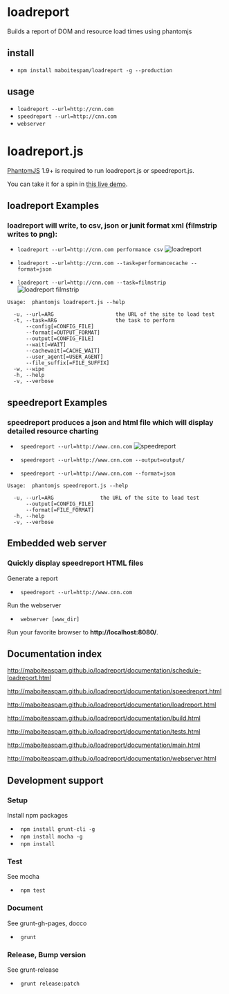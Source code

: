 # loadreport
Builds a report of DOM and resource load times using phantomjs

## install
* ``` npm install maboitespam/loadreport -g --production ```

## usage
* ``` loadreport --url=http://cnn.com ```
* ``` speedreport --url=http://cnn.com ```
* ``` webserver ```



# loadreport.js
[PhantomJS](http://www.phantomjs.org/) 1.9+ is required to run loadreport.js or speedreport.js.

You can take it for a spin in [this live demo](http://loadreport.wesleyhales.com/report.html).

## loadreport Examples
### loadreport will write, to csv, json or junit format xml (filmstrip writes to png):
* ``` loadreport --url=http://cnn.com performance csv ```
![loadreport](https://raw.github.com/maboiteaspam/loadreport/master/doc/readme/cnn-loadreport.png)
    
* ``` loadreport --url=http://cnn.com --task=performancecache --format=json ```
    
* ``` loadreport --url=http://cnn.com --task=filmstrip ```
![loadreport filmstrip](https://raw.github.com/maboiteaspam/loadreport/master/doc/readme/cnn-filmstrip.png)

```
Usage:  phantomjs loadreport.js --help

  -u, --url=ARG                    the URL of the site to load test
  -t, --task=ARG                   the task to perform
      --config[=CONFIG_FILE]
      --format[=OUTPUT_FORMAT]
      --output[=CONFIG_FILE]
      --wait[=WAIT]
      --cachewait[=CACHE_WAIT]
      --user_agent[=USER_AGENT]
      --file_suffix[=FILE_SUFFIX]
  -w, --wipe
  -h, --help
  -v, --verbose
```

## speedreport Examples
### speedreport produces a json and html file which will display detailed resource charting
* ``` speedreport --url=http://www.cnn.com```
![speedreport](https://raw.github.com/maboiteaspam/loadreport/master/doc/readme/speedreport.png)

* ``` speedreport --url=http://www.cnn.com --output=output/```

* ``` speedreport --url=http://www.cnn.com --format=json```

```
Usage:  phantomjs speedreport.js --help

  -u, --url=ARG               the URL of the site to load test
      --output[=CONFIG_FILE]
      --format[=FILE_FORMAT]
  -h, --help
  -v, --verbose
```

## Embedded web server
### Quickly display speedreport HTML files

Generate a report

* ``` speedreport --url=http://www.cnn.com```

Run the webserver

* ``` webserver [www_dir]```

Run your favorite browser to **http://localhost:8080/**.


## Documentation index

http://maboiteaspam.github.io/loadreport/documentation/schedule-loadreport.html

http://maboiteaspam.github.io/loadreport/documentation/speedreport.html

http://maboiteaspam.github.io/loadreport/documentation/loadreport.html

http://maboiteaspam.github.io/loadreport/documentation/build.html

http://maboiteaspam.github.io/loadreport/documentation/tests.html

http://maboiteaspam.github.io/loadreport/documentation/main.html

http://maboiteaspam.github.io/loadreport/documentation/webserver.html

## Development support
### Setup

Install npm packages

* ``` npm install grunt-cli -g```
* ``` npm install mocha -g```
* ``` npm install```

### Test

See mocha

* ``` npm test```

### Document

See grunt-gh-pages, docco

* ``` grunt```

### Release, Bump version

See grunt-release

* ``` grunt release:patch```

